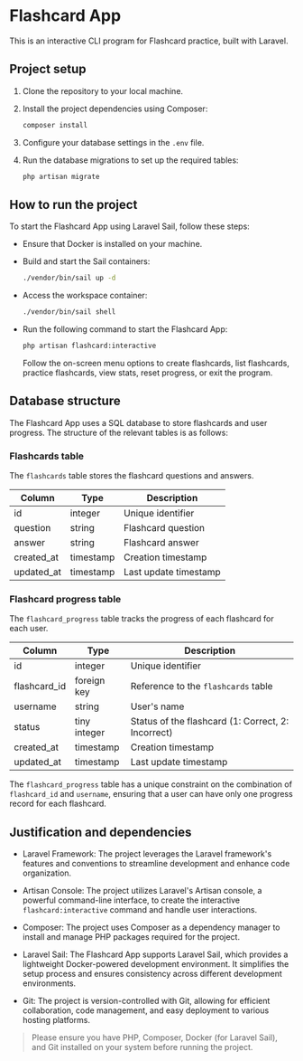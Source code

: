 # Flashcard App

This is an interactive CLI program for Flashcard practice, built with Laravel.

## Project setup

1. Clone the repository to your local machine.

2. Install the project dependencies using Composer:

    ```bash
    composer install
    ```

3. Configure your database settings in the `.env` file.

4. Run the database migrations to set up the required tables:

    ```bash
    php artisan migrate
    ```

## How to run the project

To start the Flashcard App using Laravel Sail, follow these steps:

- Ensure that Docker is installed on your machine.

- Build and start the Sail containers:

    ```bash
    ./vendor/bin/sail up -d
    ```

- Access the workspace container:

    ``` bash
    ./vendor/bin/sail shell
    ````

- Run the following command to start the Flashcard App:

    ```bash
    php artisan flashcard:interactive
    ```

  Follow the on-screen menu options to create flashcards, list flashcards, practice flashcards, view stats, reset
  progress, or exit the program.

## Database structure

The Flashcard App uses a SQL database to store flashcards and user progress. The structure of the relevant tables is as
follows:

### Flashcards table

The `flashcards` table stores the flashcard questions and answers.

| Column     | Type      | Description           |
|------------|-----------|-----------------------|
| id         | integer   | Unique identifier     |
| question   | string    | Flashcard question    |
| answer     | string    | Flashcard answer      |
| created_at | timestamp | Creation timestamp    |
| updated_at | timestamp | Last update timestamp |

### Flashcard progress table

The `flashcard_progress` table tracks the progress of each flashcard for each user.

| Column       | Type         | Description                                        |
|--------------|--------------|----------------------------------------------------|
| id           | integer      | Unique identifier                                  |
| flashcard_id | foreign key  | Reference to the `flashcards` table                |
| username     | string       | User's name                                        |
| status       | tiny integer | Status of the flashcard (1: Correct, 2: Incorrect) |
| created_at   | timestamp    | Creation timestamp                                 |
| updated_at   | timestamp    | Last update timestamp                              |

The `flashcard_progress` table has a unique constraint on the combination of `flashcard_id` and `username`, ensuring
that a user can have only one progress record for each flashcard.

## Justification and dependencies

- Laravel Framework: The project leverages the Laravel framework's features and conventions to streamline development and enhance code organization.

- Artisan Console: The project utilizes Laravel's Artisan console, a powerful command-line interface, to create the interactive `flashcard:interactive` command and handle user interactions.

- Composer: The project uses Composer as a dependency manager to install and manage PHP packages required for the project.

- Laravel Sail: The Flashcard App supports Laravel Sail, which provides a lightweight Docker-powered development environment. It simplifies the setup process and ensures consistency across different development environments.

- Git: The project is version-controlled with Git, allowing for efficient collaboration, code management, and easy deployment to various hosting platforms.

> Please ensure you have PHP, Composer, Docker (for Laravel Sail), and Git installed on your system before running the project.
